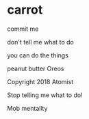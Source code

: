# carrot

 
 
commit me   

don't tell me what to do
  
you can do the things

peanut butter Oreos

Copyright 2018 Atomist
 
Stop telling me what to do!

Mob mentality    
